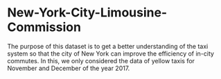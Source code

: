 # New-York-City-Limousine-Commission
The purpose of this dataset is to get a better understanding of the taxi system so that the city of New York can improve the efficiency of in-city commutes. In this, we only considered the data of yellow taxis for November and December of the year 2017.
